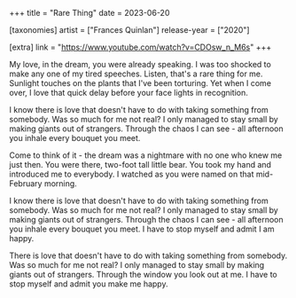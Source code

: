 +++
title = "Rare Thing"
date = 2023-06-20

[taxonomies]
artist = ["Frances Quinlan"]
release-year = ["2020"]

[extra]
link = "https://www.youtube.com/watch?v=CDOsw_n_M6s"
+++

My love, in the dream, you were already speaking.
I was too shocked to make any one of my tired speeches.
Listen, that's a rare thing for me.
<span class="l2">Sunlight touches on the plants that I've been torturing.
Yet when I come over, I love that quick delay before your face lights in recognition.</span>

I know there is love that doesn't have to do with taking something from somebody.
Was so much for me not real?
I only managed to stay small by making giants out of strangers.
<span class="l2">Through the chaos I can see -
all afternoon you inhale every bouquet you meet.</span>

Come to think of it -
<span class="l1">the dream was a nightmare with no one who knew me just then.</span>
You were there, two-foot tall little bear.
You took my hand and introduced me to everybody.
I watched as you were named on that mid-February morning.

<span class="l1">I know there is love that doesn't have to do with taking something from somebody.</span>
Was so much for me not real?
I only managed to stay small by making giants out of strangers.
Through the chaos I can see -
all afternoon you inhale every bouquet you meet.
<span class="l1">I have to stop myself and admit I am happy.</span>

There is love that doesn't have to do with taking something from somebody.
Was so much for me not real?
I only managed to stay small by making giants out of strangers.
<span class="l1">Through the window you look out at me.</span>
I have to stop myself and admit you make me happy.
